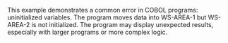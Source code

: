 This example demonstrates a common error in COBOL programs: uninitialized variables.  The program moves data into WS-AREA-1 but WS-AREA-2 is not initialized. The program may display unexpected results, especially with larger programs or more complex logic.